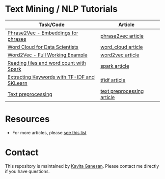 # Text Mining / NLP Tutorials

| Task/Code | Article  |   |
|---|---|---|
| [Phrase2Vec - Embeddings for phrases](https://github.com/kavgan/phrase-at-scale)   | [phrase2vec article](http://kavita-ganesan.com/how-to-generate-phrase-embeddings-using-word2vec-in-3-easy-steps/)   |   
| [Word Cloud for Data Scientists](https://github.com/kavgan/word_cloud)  |  [word_cloud article](http://kavita-ganesan.com/word-cloud-for-data-scientists/#.W867cBNKj65) |   
| [Word2Vec - Full Working Example](word2vec/)  | [word2vec article](http://kavita-ganesan.com/gensim-word2vec-tutorial-starter-code/) |   
| [Reading files and word count with Spark](spark_wordcount/) | [spark article](http://kavita-ganesan.com/reading-csv-and-json-files-in-spark/) |   
| [Extracting Keywords with TF-IDF and SKLearn](tf-idf) | [tfidf article](http://kavita-ganesan.com/extracting-keywords-from-text-with-tf-idf-and-pythons-scikit-learn/#.W2TlD9hKhhE) |   
| [Text preprocessing](text-pre-processing) | [text preprocessing article](tbd) | 

# Resources
- For more articles, please [see this list](http://kavita-ganesan.com/kavitas-tutorials/#.WvIizNMvyog)

# Contact 
This repository is maintained by [Kavita Ganesan](http://www.kavita-ganesan.com/about-me). Please contact me directly if you have questions.
